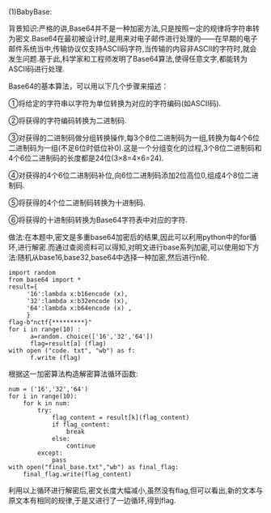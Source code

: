 (1)BabyBase:

   背景知识:严格的讲,Base64并不是一种加密方法,只是按照一定的规律将字符串转为密文.Base64在最初被设计时,是用来对电子邮件进行处理的——在早期的电子邮件系统当中,传输协议仅支持ASCII码字符,当传输的内容非ASCII的字符时,就会发生问题.基于此,科学家和工程师发明了Base64算法,使得任意文字,都能转为ASCII码进行处理.

  Base64的基本算法，可以用以下几个步骤来描述：

  ①将给定的字符串以字符为单位转换为对应的字符编码(如ASCII码).

  ②将获得的字符编码转换为二进制码.

  ③对获得的二进制码做分组转换操作,每3个8位二进制码为一组,转换为每4个6位二进制码为一组(不足6位时低位补0).这是一个分组变化的过程,3个8位二进制码和4个6位二进制码的长度都是24位(3×8=4×6=24).

  ④对获得的4个6位二进制码补位,向6位二进制码添加2位高位0,组成4个8位二进制码.

  ⑤将获得的4个位二进制码转换为十进制码.

  ⑥将获得的十进制码转换为Base64字符表中对应的字符.

做法:在本题中,密文是多重base64加密后的结果,因此可以利用python中的for循环,进行解密.而通过查阅资料可以得知,对明文进行base系列加密,可以使用如下方法:随机从base16,base32,base64中选择一种加密,然后进行n轮.

```
import random
from base64 import *
result={
     '16':lambda x:b16encode (x),
     '32':lambda x:b32encode (x),
     '64':lambda x:b64encode (x) ,
     }
flag-b"nctf{*********}"
for i in range(10) :
      a=random. choice(['16','32','64'])
      flag=result[a] (flag)
with open ("code. txt", "wb") as f:
      f.write (flag)
```

根据这一加密算法构造解密算法循环函数:

```
num = ('16','32','64')
for i in range(10):
    for k in num:
        try:
            flag_content = result[k](flag_content)
            if flag_content:
                break
            else:
                continue
        except:
            pass
with open("final_base.txt","wb") as final_flag:
    final_flag.write(flag_content)
```

利用以上循环进行解密后,密文长度大幅减小,虽然没有flag,但可以看出,新的文本与原文本有相同的规律,于是又进行了一边循环,得到flag.